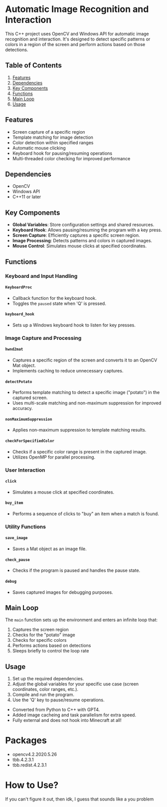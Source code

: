 # Automatic Image Recognition and Interaction

This C++ project uses OpenCV and Windows API for automatic image recognition and interaction. It's designed to detect specific patterns or colors in a region of the screen and perform actions based on those detections.

## Table of Contents
1. [Features](#features)
2. [Dependencies](#dependencies)
3. [Key Components](#key-components)
4. [Functions](#functions)
5. [Main Loop](#main-loop)
6. [Usage](#usage)

## Features

- Screen capture of a specific region
- Template matching for image detection
- Color detection within specified ranges
- Automatic mouse clicking
- Keyboard hook for pausing/resuming operations
- Multi-threaded color checking for improved performance

## Dependencies

- OpenCV
- Windows API
- C++11 or later

## Key Components

- **Global Variables**: Store configuration settings and shared resources.
- **Keyboard Hook**: Allows pausing/resuming the program with a key press.
- **Screen Capture**: Efficiently captures a specific screen region.
- **Image Processing**: Detects patterns and colors in captured images.
- **Mouse Control**: Simulates mouse clicks at specified coordinates.

## Functions

### Keyboard and Input Handling

#### `KeyboardProc`
- Callback function for the keyboard hook.
- Toggles the `paused` state when 'Q' is pressed.

#### `keyboard_hook`
- Sets up a Windows keyboard hook to listen for key presses.

### Image Capture and Processing

#### `hwnd2mat`
- Captures a specific region of the screen and converts it to an OpenCV Mat object.
- Implements caching to reduce unnecessary captures.

#### `detectPotato`
- Performs template matching to detect a specific image ("potato") in the captured screen.
- Uses multi-scale matching and non-maximum suppression for improved accuracy.

#### `nonMaximumSuppression`
- Applies non-maximum suppression to template matching results.

#### `checkForSpecifiedColor`
- Checks if a specific color range is present in the captured image.
- Utilizes OpenMP for parallel processing.

### User Interaction

#### `click`
- Simulates a mouse click at specified coordinates.

#### `buy_item`
- Performs a sequence of clicks to "buy" an item when a match is found.

### Utility Functions

#### `save_image`
- Saves a Mat object as an image file.

#### `check_pause`
- Checks if the program is paused and handles the pause state.

#### `debug`
- Saves captured images for debugging purposes.

## Main Loop

The `main` function sets up the environment and enters an infinite loop that:
1. Captures the screen region
2. Checks for the "potato" image
3. Checks for specific colors
4. Performs actions based on detections
5. Sleeps briefly to control the loop rate

## Usage

1. Set up the required dependencies.
2. Adjust the global variables for your specific use case (screen coordinates, color ranges, etc.).
3. Compile and run the program.
4. Use the 'Q' key to pause/resume operations.


* Converted from Python to C++ with GPT4.
* Added image cacheing and task parallelism for extra speed.
* Fully external and does not hook into Minecraft at all! 

# Packages
* opencv4.2.2020.5.26
* tbb.4.2.3.1
* tbb.redist.4.2.3.1

# How to Use?
If you can't figure it out, then idk, I guess that sounds like a you problem
